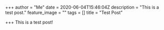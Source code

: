 +++
author = "Me"
date = 2020-06-04T15:46:04Z
description = "This is a test post."
feature_image = ""
tags = []
title = "Test Post"

+++
This is a test post!